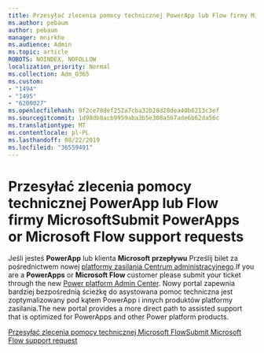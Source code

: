 ```yaml
---
title: Przesyłać zlecenia pomocy technicznej PowerApp lub Flow firmy Microsoft
ms.author: pebaum
author: pebaum
manager: mnirkhe
ms.audience: Admin
ms.topic: article
ROBOTS: NOINDEX, NOFOLLOW
localization_priority: Normal
ms.collection: Adm_O365
ms.custom:
- "1494"
- "1495"
- "6200027"
ms.openlocfilehash: 9f2ce78def252a7cba32b28d28dea40b6213c3ef
ms.sourcegitcommit: 1d98db8acb9959aba3b5e308a567ade6b62da56c
ms.translationtype: MT
ms.contentlocale: pl-PL
ms.lasthandoff: 08/22/2019
ms.locfileid: "36559491"
---
```

# <a name="submit-powerapps-or-microsoft-flow-support-requests"></a><span data-ttu-id="9bd9a-102">Przesyłać zlecenia pomocy technicznej PowerApp lub Flow firmy Microsoft</span><span class="sxs-lookup"><span data-stu-id="9bd9a-102">Submit PowerApps or Microsoft Flow support requests</span></span>

<span data-ttu-id="9bd9a-103">Jeśli jesteś **PowerApp** lub klienta **Microsoft przepływu** Prześlij bilet za pośrednictwem nowej [platformy zasilania Centrum administracyjnego](https://admin.powerplatform.microsoft.com/support?newTicket&product=15819).</span><span class="sxs-lookup"><span data-stu-id="9bd9a-103">If you are a **PowerApps** or **Microsoft Flow** customer please submit your ticket through the new [Power platform Admin Center](https://admin.powerplatform.microsoft.com/support?newTicket&product=15819).</span></span> <span data-ttu-id="9bd9a-104">Nowy portal zapewnia bardziej bezpośrednią ścieżkę do asystowana pomoc techniczna jest zoptymalizowany pod kątem PowerApp i innych produktów platformy zasilania.</span><span class="sxs-lookup"><span data-stu-id="9bd9a-104">The new portal provides a more direct path to assisted support that is optimized for PowerApps and other Power platform products.</span></span>

[<span data-ttu-id="9bd9a-105">Przesyłać zlecenia pomocy technicznej Microsoft Flow</span><span class="sxs-lookup"><span data-stu-id="9bd9a-105">Submit Microsoft Flow support request</span></span>](https://admin.powerplatform.microsoft.com/support?newTicket&product=Flow)